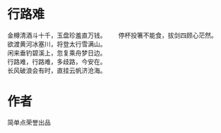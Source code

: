 # 行路难
金樽清酒斗十千，玉盘珍羞直万钱。      
停杯投箸不能食，拔剑四顾心茫然。     
欲渡黄河冰塞川，将登太行雪满山。     
闲来垂钓碧溪上，忽复乘舟梦日边。     
行路难，行路难，多歧路，今安在。     
长风破浪会有时，直挂云帆济沧海。 

# 作者
简单点荣誉出品
